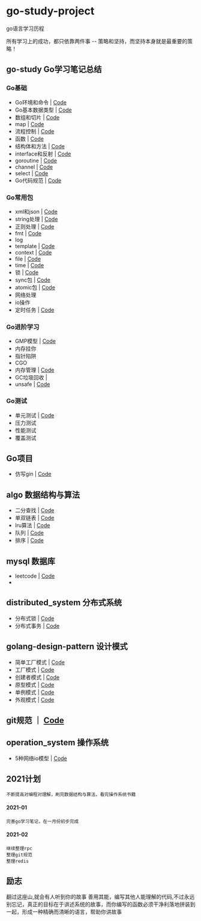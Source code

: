 # go-study-project
go语言学习历程

所有学习上的成功，都只依靠两件事 -- 策略和坚持，而坚持本身就是最重要的策略！

## go-study     Go学习笔记总结

 ### Go基础

   - Go环境和命令 | [Code](go-study/go_basic/command)
   - Go基本数据类型 | [Code](go-study/go_basic/basic_data_type)
   - 数组和切片   | [Code](go-study/go_basic/array_slice)
   - map        | [Code](go-study/go_basic/map)
   - 流程控制    | [Code](go-study/go_basic/process_control)
   - 函数         | [Code](go-study/go_basic/function)
   - 结构体和方法   | [Code](go-study/go_basic/struct)
   - interface和反射 | [Code](go-study/go_basic/interface_reflect)
   - goroutine   | [Code](go-study/go_basic/goroutine)
   - channel    | [Code](go-study/go_basic/channel)
   - select   | [Code](go-study/go_basic/select)
   - Go代码规范 | [Code](go-study/go_basic/go-lint/lint.md)

 ### Go常用包

   - xml和json  | [Code](go-study/package/jsonandxml)
   - string处理 | [Code](go-study/package/string)
   - 正则处理   | [Code](go-study/package/regexp)
   - fmt     | [Code](go-study/package/fmt)
   - log
   - template  | [Code](go-study/package/template)
   - context    | [Code](go-study/package/context)
   - file     | [Code](go-study/package/file)
   - time     | [Code](go-study/package/time)
   - 锁       | [Code](go-study/package/lock)
   - sync包   | [Code](go-study/package/sync)
   - atomic包   | [Code](go-study/package/atomic)
   - 网络处理
   - io操作    
   - 定时任务   | [Code](go-study/package/cron)

 ### Go进阶学习

   - GMP模型    | [Code](go-study/advanced/gmp)
   - 内存挂你  
   - 指针陷阱    
   - CGO
   - 内存管理    | [Code](go-study/advanced/memory)
   - GC垃圾回收   | 
   - unsafe        | [Code](go-study/advanced/unsafe)

 ### Go测试  

   - 单元测试    | [Code](go-study/test/单元测试.md)
   - 压力测试
   - 性能测试
   - 覆盖测试


## Go项目

   - 仿写gin         | [Code](go-project/yangyl-gin)


## algo    数据结构与算法

   - 二分查找         | [Code](algo/find)
   - 单双链表      | [Code](algo/link_list)
   - lru算法         | [Code](algo/lru)
   - 队列           | [Code](algo/queue)
   - 排序           | [Code](algo/sort)
   
   

## mysql   数据库

  - leetcode   | [Code](mysql/sql)
  - 
    
   
## distributed_system  分布式系统

  - 分布式锁   | [Code](distributed_system/分布式锁.md)
  - 分布式事务  | [Code](distributed_system/分布式事务.md)
  
## golang-design-pattern 设计模式
  - 简单工厂模式 | [Code](golang-design-pattern/简单工厂模式)
  - 工厂模式 | [Code](golang-design-pattern/工厂模式)
  - 创建者模式 | [Code](golang-design-pattern/创建者模式)
  - 原型模式 | [Code](golang-design-pattern/原型模式)
  - 单例模式 | [Code](golang-design-pattern/单例模式)
  - 外观模式 | [Code](golang-design-pattern/外观模式)
  
## git规范  ｜ [Code](git规范.md)

## operation_system 操作系统
  - 5种网络io模型 | [Code](operation_system/5种网络io模型.md)

## 2021计划

    不断提高对编程对理解，刷完数据结构与算法，看完操作系统书籍
    
    
#### 2021-01
    完善go学习笔记，在一月份初步完成
#### 2021-02
    继续整理rpc
    整理git规范
    整理redis
    
## 励志
   
   翻过这座山,就会有人听到你的故事
   善用其能，编写其他人能理解的代码,不过永远别忘记，真正的目标在于讲述系统的故事，而你编写的函数必须干净利落地拼装到一起，形成一种精确而清晰的语言，帮助你讲故事
​     








